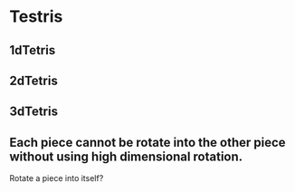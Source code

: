 # Testris

## 1dTetris

## 2dTetris

## 3dTetris

## Each piece cannot be rotate into the other piece without using high dimensional rotation.

Rotate a piece into itself?
